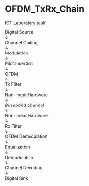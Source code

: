 # OFDM_TxRx_Chain
ICT Laboratory task

Digital Source  
&darr;  
Channel Coding  
&darr;  
Modulation  
&darr;  
Pilot Insertion  
&darr;  
OFDM  
&darr;  
Tx Filter  
&darr;  
Non-linear Hardware  
&darr;  
_Baseband Channel_  
&darr;  
Non-linear Hardware  
&darr;  
Rx Filter  
&darr;  
OFDM Demodulation  
&darr;  
Equalization  
&darr;  
Demodulation  
&darr;  
Channel Decoding  
&darr;  
Digital Sink
